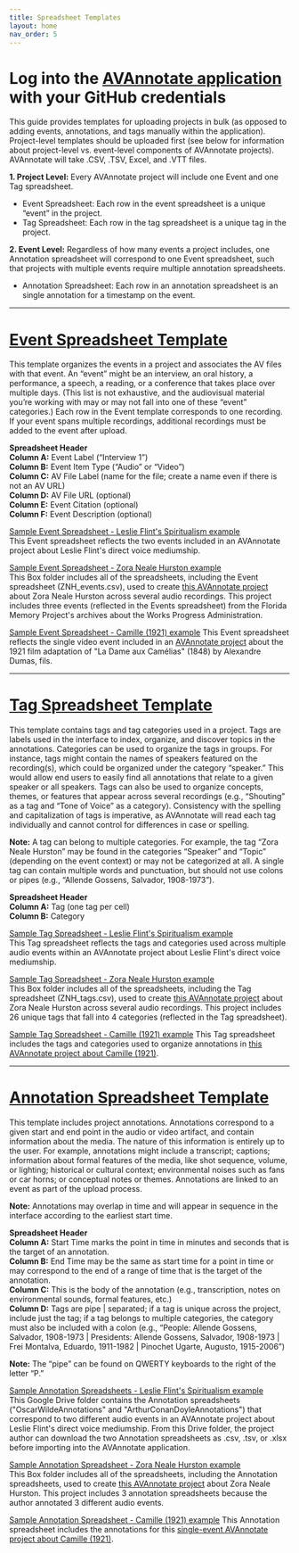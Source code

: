 ```yaml
---
title: Spreadsheet Templates
layout: home
nav_order: 5
---
```


# Log into the [AVAnnotate application](https://avannotate.netlify.app) with your GitHub credentials
This guide provides templates for uploading projects in bulk (as opposed to adding events, annotations, and tags manually within the application). Project-level templates should be uploaded first (see below for information about project-level vs. event-level components of AVAnnotate projects). AVAnnotate will take .CSV, .TSV, Excel, and .VTT files.

**1. Project Level:** Every AVAnnotate project will include one Event and one Tag spreadsheet. 
* Event Spreadsheet: Each row in the event spreadsheet is a unique “event” in the project.
* Tag Spreadsheet: Each row in the tag spreadsheet is a unique tag in the project.
  
**2. Event Level:** Regardless of how many events a project includes, one Annotation spreadsheet will correspond to one Event spreadsheet, such that projects with multiple events require multiple annotation spreadsheets. 
* Annotation Spreadsheet: Each row in an annotation spreadsheet is an single annotation for a timestamp on the event.
  
---
# [Event Spreadsheet Template](https://docs.google.com/spreadsheets/d/1noYKA8DFaHkSLq-MXSPwCccY3YFeyR52/edit?usp=drive_link&ouid=112492510360958259862&rtpof=true&sd=true)
This template organizes the events in a project and associates the AV files with that event. An “event” might be an interview, an oral history, a performance, a speech, a reading, or a conference that takes place over multiple days. (This list is not exhaustive, and the audiovisual material you’re working with may or may not fall into one of these “event” categories.) Each row in the Event template corresponds to one recording. If your event spans multiple recordings, additional recordings must be added to the event after upload.

**Spreadsheet Header** <br>
**Column A:** Event Label (“Interview 1”) <br>
**Column B:** Event Item Type (“Audio” or “Video”) <br>
**Column C:** AV File Label (name for the file; create a name even if there is not an AV URL) <br>
**Column D:** AV File URL (optional) <br>
**Column E:** Event Citation (optional) <br>
**Column F:** Event Description (optional) <br>

[Sample Event Spreadsheet - Leslie Flint's Spiritualism example](https://docs.google.com/spreadsheets/d/153aZGh905S1pK1a6eWW8GVCmEKDuMDJ9xsREEAuu7xE/edit?usp=sharing) <br> 
This Event spreadsheet reflects the two events included in an AVAnnotate project about Leslie Flint's direct voice mediumship. 

[Sample Event Spreadsheet - Zora Neale Hurston example](https://utexas.app.box.com/s/ce1cmsvs1ygs6jv1jr2wrfxryc7ig87q) <br>
This Box folder includes all of the spreadsheets, including the Event spreadsheet (ZNH_events.csv), used to create [this AVAnnotate project](https://tanyaclement.github.io/znh-1939/) about Zora Neale Hurston across several audio recordings. This project includes three events (reflected in the Events spreadsheet) from the Florida Memory Project's archives about the Works Progress Administration. 

[Sample Event Spreadsheet - Camille (1921) example](https://docs.google.com/spreadsheets/d/11oOHhd-wPZb7Kr3u5zWrX2ZhTQRn4EOPLuAOxhhKiyc/edit?gid=1408208239#gid=1408208239)
This Event spreadsheet reflects the single video event included in an [AVAnnotate project](https://avannotate.github.io/camille/events/camille-1921/) about the 1921 film adaptation of "La Dame aux Camélias" (1848) by Alexandre Dumas, fils.  

---
# [Tag Spreadsheet Template](https://docs.google.com/spreadsheets/d/1LOuw5aiF4v00Ivx3S-ozPcGHzeZf3ovz/edit?usp=sharing&ouid=112492510360958259862&rtpof=true&sd=true)
This template contains tags and tag categories used in a project. Tags are labels used in the interface to index, organize, and discover topics in the annotations. Categories can be used to organize the tags in groups. For instance, tags might contain the names of speakers featured on the recording(s), which could be organized under the category “speaker.” This would allow end users to easily find all annotations that relate to a given speaker or all speakers. 
Tags can also be used to organize concepts, themes, or features that appear across several recordings (e.g., “Shouting” as a tag and “Tone of Voice” as a category). Consistency with the spelling and capitalization of tags is imperative, as AVAnnotate will read each tag individually and cannot control for differences in case or spelling. 

**Note:** 
A tag can belong to multiple categories. For example, the tag “Zora Neale Hurston” may be found in the categories “Speaker” and “Topic” (depending on the event context) or may not be categorized at all. 
A single tag can contain multiple words and punctuation, but should not use colons or pipes (e.g., “Allende Gossens, Salvador, 1908-1973”).

**Spreadsheet Header** <br>
**Column A:** Tag (one tag per cell) <br>
**Column B:** Category <br>

[Sample Tag Spreadsheet - Leslie Flint's Spiritualism example](https://docs.google.com/spreadsheets/d/1WxzBU2OxYxJ6tnC0Hyz3qbv1KrNP5NfIMZWKqqAWg1I/edit?usp=sharing) <br> 
This Tag spreadsheet reflects the tags and categories used across multiple audio events within an AVAnnotate project about Leslie Flint's direct voice mediumship. 

[Sample Tag Spreadsheet - Zora Neale Hurston example](https://utexas.app.box.com/s/ce1cmsvs1ygs6jv1jr2wrfxryc7ig87q) <br>
This Box folder includes all of the spreadsheets, including the Tag spreadsheet (ZNH_tags.csv), used to create [this AVAnnotate project](https://tanyaclement.github.io/znh-1939/) about Zora Neale Hurston across several audio recordings. This project includes 26 unique tags that fall into 4 categories (reflected in the Tag spreadsheet). 

[Sample Tag Spreadsheet - Camille (1921) example](https://docs.google.com/spreadsheets/d/11oOHhd-wPZb7Kr3u5zWrX2ZhTQRn4EOPLuAOxhhKiyc/edit?gid=2092947940#gid=2092947940)
This Tag spreadsheet includes the tags and categories used to organize annotations in [this AVAnnotate project about Camille (1921)](https://avannotate.github.io/camille/tags/detail/).  

---
# [Annotation Spreadsheet Template](https://docs.google.com/spreadsheets/d/12yn6zxviUpNLYESlGfUyWTc83wmFfsOM/edit?usp=drive_link&ouid=112492510360958259862&rtpof=true&sd=true)
This template includes project annotations. Annotations correspond to a given start and end point in the audio or video artifact, and contain information about the media. The nature of this information is entirely up to the user. For example, annotations might include a transcript; captions; information about formal features of the media, like shot sequence, volume, or lighting; historical or cultural context; environmental noises such as fans or car horns; or conceptual notes or themes. 
Annotations are linked to an event as part of the upload process. 

**Note:** 
Annotations may overlap in time and will appear in sequence in the interface according to the earliest start time.

**Spreadsheet Header** <br>
**Column A:** Start Time marks the point in time in minutes and seconds that is the target of an annotation. <br>
**Column B:** End Time may be the same as start time for a point in time or may correspond to the end of a range of time that is the target of the annotation. <br>
**Column C:** This is the body of the annotation (e.g., transcription, notes on environmental sounds, formal features, etc.) <br>
**Column D:** Tags are pipe | separated; if a tag is unique across the project, include just the tag; if a tag belongs to multiple categories, the category must also be included with a colon (e.g., “People: Allende Gossens, Salvador, 1908-1973 | Presidents: Allende Gossens, Salvador, 1908-1973 | Frei Montalva, Eduardo, 1911-1982 | Pinochet Ugarte, Augusto, 1915-2006”) <br>

**Note:** 
The “pipe” can be found on QWERTY keyboards to the right of the letter “P.”

[Sample Annotation Spreadsheets - Leslie Flint's Spiritualism example](https://drive.google.com/drive/folders/1CzTX-WOQbCxYW3YefjOs4bThszHDr-oU?usp=drive_link) <br> 
This Google Drive folder contains the Annotation spreadsheets ("OscarWildeAnnotations" and "ArthurConanDoyleAnnotations") that correspond to two different audio events in an AVAnnotate project about Leslie Flint's direct voice mediumship. From this Drive folder, the project author can download the two Annotation spreadsheets as .csv, .tsv, or .xlsx before importing into the AVAnnotate application. 

[Sample Annotation Spreadsheet - Zora Neale Hurston example](https://utexas.app.box.com/s/ce1cmsvs1ygs6jv1jr2wrfxryc7ig87q) <br>
This Box folder includes all of the spreadsheets, including the Annotation spreadsheets, used to create [this AVAnnotate project](https://tanyaclement.github.io/znh-1939/) about Zora Neale Hurston. This project includes 3 annotation spreadsheets because the author annotated 3 different audio events. 

[Sample Annotation Spreadsheet - Camille (1921) example](https://docs.google.com/spreadsheets/d/11oOHhd-wPZb7Kr3u5zWrX2ZhTQRn4EOPLuAOxhhKiyc/edit?gid=0#gid=0)
This Annotation spreadsheet includes the annotations for this [single-event AVAnnotate project about Camille (1921)](https://avannotate.github.io/camille/).  


